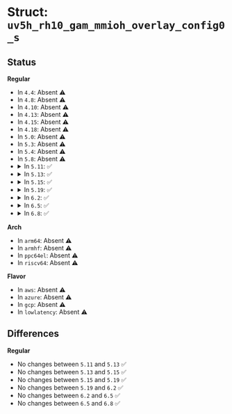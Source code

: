 # Struct: <code>uv5h_rh10_gam_mmioh_overlay_config0_s</code>

## Status
<b>Regular</b>
<ul>
<li>
In <code>4.4</code>: Absent ⚠️
</li>
<li>
In <code>4.8</code>: Absent ⚠️
</li>
<li>
In <code>4.10</code>: Absent ⚠️
</li>
<li>
In <code>4.13</code>: Absent ⚠️
</li>
<li>
In <code>4.15</code>: Absent ⚠️
</li>
<li>
In <code>4.18</code>: Absent ⚠️
</li>
<li>
In <code>5.0</code>: Absent ⚠️
</li>
<li>
In <code>5.3</code>: Absent ⚠️
</li>
<li>
In <code>5.4</code>: Absent ⚠️
</li>
<li>
In <code>5.8</code>: Absent ⚠️
</li>
<li>
<details>
<summary>In <code>5.11</code>: ✅</summary>

```c
struct uv5h_rh10_gam_mmioh_overlay_config0_s {
    long unsigned int rsvd_0_25;
    long unsigned int base;
    long unsigned int m_io;
    long unsigned int n_io;
    long unsigned int undef_62;
    long unsigned int enable;
};
```
</details>
</li>
<li>
<details>
<summary>In <code>5.13</code>: ✅</summary>

```c
struct uv5h_rh10_gam_mmioh_overlay_config0_s {
    long unsigned int rsvd_0_25;
    long unsigned int base;
    long unsigned int m_io;
    long unsigned int n_io;
    long unsigned int undef_62;
    long unsigned int enable;
};
```
</details>
</li>
<li>
<details>
<summary>In <code>5.15</code>: ✅</summary>

```c
struct uv5h_rh10_gam_mmioh_overlay_config0_s {
    long unsigned int rsvd_0_25;
    long unsigned int base;
    long unsigned int m_io;
    long unsigned int n_io;
    long unsigned int undef_62;
    long unsigned int enable;
};
```
</details>
</li>
<li>
<details>
<summary>In <code>5.19</code>: ✅</summary>

```c
struct uv5h_rh10_gam_mmioh_overlay_config0_s {
    long unsigned int rsvd_0_25;
    long unsigned int base;
    long unsigned int m_io;
    long unsigned int n_io;
    long unsigned int undef_62;
    long unsigned int enable;
};
```
</details>
</li>
<li>
<details>
<summary>In <code>6.2</code>: ✅</summary>

```c
struct uv5h_rh10_gam_mmioh_overlay_config0_s {
    long unsigned int rsvd_0_25;
    long unsigned int base;
    long unsigned int m_io;
    long unsigned int n_io;
    long unsigned int undef_62;
    long unsigned int enable;
};
```
</details>
</li>
<li>
<details>
<summary>In <code>6.5</code>: ✅</summary>

```c
struct uv5h_rh10_gam_mmioh_overlay_config0_s {
    long unsigned int rsvd_0_25;
    long unsigned int base;
    long unsigned int m_io;
    long unsigned int n_io;
    long unsigned int undef_62;
    long unsigned int enable;
};
```
</details>
</li>
<li>
<details>
<summary>In <code>6.8</code>: ✅</summary>

```c
struct uv5h_rh10_gam_mmioh_overlay_config0_s {
    long unsigned int rsvd_0_25;
    long unsigned int base;
    long unsigned int m_io;
    long unsigned int n_io;
    long unsigned int undef_62;
    long unsigned int enable;
};
```
</details>
</li>
</ul>
<b>Arch</b>
<ul>
<li>
In <code>arm64</code>: Absent ⚠️
</li>
<li>
In <code>armhf</code>: Absent ⚠️
</li>
<li>
In <code>ppc64el</code>: Absent ⚠️
</li>
<li>
In <code>riscv64</code>: Absent ⚠️
</li>
</ul>
<b>Flavor</b>
<ul>
<li>
In <code>aws</code>: Absent ⚠️
</li>
<li>
In <code>azure</code>: Absent ⚠️
</li>
<li>
In <code>gcp</code>: Absent ⚠️
</li>
<li>
In <code>lowlatency</code>: Absent ⚠️
</li>
</ul>

## Differences
<b>Regular</b>
<ul>
<li>
No changes between <code>5.11</code> and <code>5.13</code> ✅
</li>
<li>
No changes between <code>5.13</code> and <code>5.15</code> ✅
</li>
<li>
No changes between <code>5.15</code> and <code>5.19</code> ✅
</li>
<li>
No changes between <code>5.19</code> and <code>6.2</code> ✅
</li>
<li>
No changes between <code>6.2</code> and <code>6.5</code> ✅
</li>
<li>
No changes between <code>6.5</code> and <code>6.8</code> ✅
</li>
</ul>
